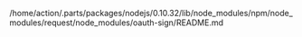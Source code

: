 /home/action/.parts/packages/nodejs/0.10.32/lib/node_modules/npm/node_modules/request/node_modules/oauth-sign/README.md